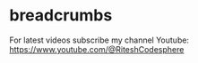 # breadcrumbs

For latest videos subscribe my channel Youtube: https://www.youtube.com/@RiteshCodesphere
